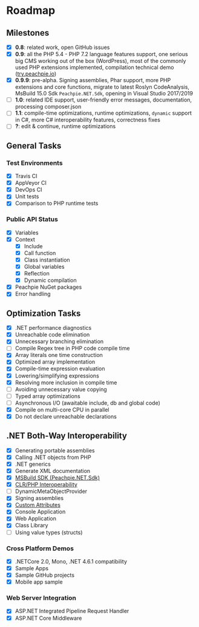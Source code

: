# Roadmap

## Milestones

- [x] **0.8**: related work, open GitHub issues
- [x] **0.9**: all the PHP 5.4 - PHP 7.2 language features support, one serious big CMS working out of the box (WordPress), most of the commonly used PHP extensions implemented, compilation technical demo ([try.peachpie.io](https://try.peachpie.io))
- [x] **0.9.9**: pre-alpha. Signing assemblies, Phar support, more PHP extensions and core functions, migrate to latest Roslyn CodeAnalysis, MsBuild 15.0 Sdk `Peachpie.NET.Sdk`, opening in Visual Studio 2017/2019
- [ ] **1.0**: related IDE support, user-friendly error messages, documentation, processing composer.json
- [ ] **1.1**: compile-time optimizations, runtime optimizations, `dynamic` support in C#, more C# interoperability features, correctness fixes
- [ ] **?**: edit & continue, runtime optimizations

## General Tasks

### Test Environments

- [x] Travis CI
- [x] AppVeyor CI
- [x] DevOps CI
- [x] Unit tests
- [x] Comparison to PHP runtime tests

### Public API Status

- [x] Variables
- [x] Context
  * [x] Include
  * [x] Call function
  * [x] Class instantiation
  * [x] Global variables
  * [x] Reflection
  * [x] Dynamic compilation
- [x] Peachpie NuGet packages
- [x] Error handling

## Optimization Tasks

- [x] .NET performance diagnostics
- [x] Unreachable code elimination
- [x] Unnecessary branching elimination
- [ ] Compile Regex tree in PHP code compile time
- [x] Array literals one time construction
- [x] Optimized array implementation
- [x] Compile-time expression evaluation
- [x] Lowering/simplifying expressions
- [x] Resolving more inclusion in compile time
- [ ] Avoiding unnecessary value copying
- [ ] Typed array optimizations
- [ ] Asynchronous I/O (awaitable include, db and global code)
- [x] Compile on multi-core CPU in parallel
- [x] Do not declare unreachable declarations

## .NET Both-Way Interoperability

- [x] Generating portable assemblies
- [x] Calling .NET objects from PHP
- [x] .NET generics
- [x] Generate XML documentation
- [x] [MSBuild SDK (Peachpie.NET.Sdk)](php/msbuild)
- [x] [CLR/PHP Interoperability](net/type-system)
- [ ] DynamicMetaObjectProvider
- [x] Signing assemblies
- [x] [Custom Attributes](https://github.com/peachpiecompiler/peachpie/issues/106)
- [x] Console Application
- [x] Web Application
- [x] Class Library
- [ ] Using value types (structs)

### Cross Platform Demos

- [x] .NETCore 2.0, Mono, .NET 4.6.1 compatibility
- [x] Sample Apps
- [x] Sample GitHub projects
- [x] Mobile app sample

### Web Server Integration

- [x] ASP.NET Integrated Pipeline Request Handler
- [x] ASP.NET Core Middleware
